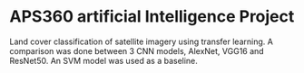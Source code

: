 # APS360 artificial Intelligence Project 

Land cover classification of satellite imagery using transfer learning. A comparison was done between 3 CNN models, AlexNet, VGG16 and ResNet50. An SVM model was used as a baseline. 
